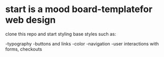 # start is a mood board-templatefor web design

clone this repo and start styling base styles such as:

-typography
-buttons and links
-color
-navigation
-user interactions with forms, checkouts
